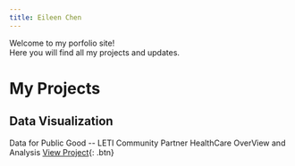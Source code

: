 ```yaml
---
title: Eileen Chen
---
```



Welcome to my porfolio site!\
Here you will find all my projects and updates.

# My Projects

## Data Visualization
Data for Public Good -- LETI Community Partner HealthCare OverView and Analysis
[View Project](data_for_public_good.md){: .btn}

